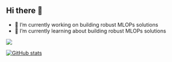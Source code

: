 ## Hi there 👋

- 🔭 I’m currently working on building robust MLOPs solutions
- 🌱 I’m currently learning about building robust MLOPs solutions

![](https://komarev.com/ghpvc/?username=kauabh)


[![GitHub stats](https://github-readme-stats.vercel.app/api?username=kauabh)](https://github.com/kaushikabhishek87/github-readme-stats)


<!--
**kaushikabhishek87/kaushikabhishek87** is a ✨ _special_ ✨ repository because its `README.md` (this file) appears on your GitHub profile.

Here are some ideas to get you started:

- 🔭 I’m currently working on ...
- 🌱 I’m currently learning ...
- 👯 I’m looking to collaborate on ...
- 🤔 I’m looking for help with ...
- 💬 Ask me about ...
- 📫 How to reach me: ...
- 😄 Pronouns: ...
- ⚡ Fun fact: ...
-->

